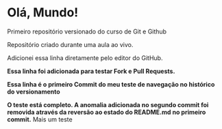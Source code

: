 # Olá, Mundo!
 Primeiro repositório versionado do curso de Git e Github

 Repositório criado durante uma aula ao vivo.

 Adicionei essa linha diretamente pelo editor do GitHub.

 __Essa linha foi adicionada para testar Fork e Pull Requests.__

  __Essa linha é o primeiro Commit do meu teste de navegação no histórico do versionamento__

  __O teste está completo. A anomalia adicionada no segundo commit foi removida através da reversão ao estado do README.md no primeiro commit.__ Mais um teste
